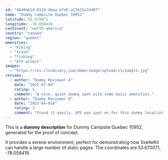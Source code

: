 ```yaml
---
id: "4649ab1d-0120-4bea-bfd5-a17625a7dd07"
name: "Dummy Campsite Quebec 10952"
latitude: 53.670071
longitude: -78.058419
continent: "north-america"
country: "canada"
region: "quebec"
amenities:
  - "hiking"
  - "trash"
  - "fishing"
  - "ATV-access"
images:
  - "https://res.cloudinary.com/demo/image/upload/v1/sample.jpg"
reviews:
  - author: "Dummy Reviewer A"
    date: "2025-07-04"
    rating: 5
    comment: "A nice, quiet dummy spot with some basic amenities."
  - author: "Dummy Reviewer B"
    date: "2025-04-018"
    rating: 3
    comment: "Found it easily. GPS was spot on for this dummy location."
---
```


This is a **dummy description** for Dummy Campsite Quebec 10952, generated for the proof of concept.

It provides a serene environment, perfect for demonstrating how SvelteKit can handle a large number of static pages. The coordinates are 53.670071, -78.058419.
